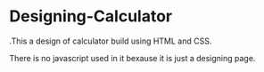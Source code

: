 # Designing-Calculator

.This a design of calculator build using HTML and CSS.

There is no javascript used in it bexause it is just a designing page.
